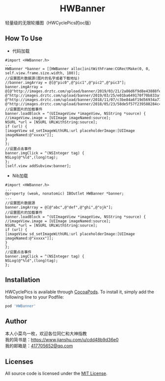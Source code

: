  <h1 align="center"> HWBanner</h1>轻量级的无限轮播图（HWCyclePics的oc版）
 
 ## How To Use
 * 代码加载
 ```
 #import <HWBanner.h>
 ...
 HWBanner *banner = [[HWBanner alloc]initWithFrame:CGRectMake(0, 0, self.view.frame.size.width, 180)];
 //设置图片数据源(图片的名字或者下载地址)
 //banner.imgArray = @[@"pic0",@"pic1",@"pic2",@"pic3"];
 banner.imgArray = @[@"http://images.drztc.com/upload/banner/2019/03/21/2a86d6f9d8e43888fe13a90d5d4deedc.jpg",
 @"http://images.drztc.com/upload/banner/2019/03/25/e01ba649170f70b833af37708aaf8b53.jpg",
 @"http://images.drztc.com/upload/banner/2018/11/07/c3be84a6f19d56934a773c5225ddaac2.jpg",
 @"http://images.drztc.com/upload/banner/2018/05/23/58de5f57f239588284c42931dc53e93f.jpg"];
 //设置图片的加载事件
 banner.loadBlock = ^(UIImageView *imageView, NSString *source) {
 //imageView.image = [UIImage imageNamed:source];
 NSURL *url = [NSURL URLWithString:source];
 if (url) {
 [imageView sd_setImageWithURL:url placeholderImage:[UIImage imageNamed:@"xxxxx"]];
 }
 };
 //设置点击事件
 banner.imgClick = ^(NSInteger tag) {
 NSLog(@"%ld",(long)tag);
 };
 [self.view addSubview:banner];
 ```
 * Nib加载
 ```
 #import <HWBanner.h>
 ...
 @property (weak, nonatomic) IBOutlet HWBanner *banner;
 ...
 //设置图片数据源
 banner.imgArray = @[@"abc",@"def",@"ghi",@"ojk"];
 //设置图片的加载事件
 banner.loadBlock = ^(UIImageView *imageView, NSString *source) {
 //imageView.image = [UIImage imageNamed:source];
 NSURL *url = [NSURL URLWithString:source];
 if (url) {
 [imageView sd_setImageWithURL:url placeholderImage:[UIImage imageNamed:@"xxxxx"]];
 }
 };
 //设置点击事件
 banner.imgClick = ^(NSInteger tag) {
 NSLog(@"%ld",(long)tag);
 };
 ```
 
 ## Installation
 
 HWCyclePics is available through [CocoaPods](https://cocoapods.org). To install
 it, simply add the following line to your Podfile:
 
 ```ruby
 pod 'HWBanner'
 ```
 
 ## Author
 本人小菜鸟一枚，欢迎各位同仁和大神指教
 <br>我的简书是：https://www.jianshu.com/u/cdd48b9d36e0
 <br>我的邮箱是：417705652@qq.com
 
 ## Licenses
 
 All source code is licensed under the [MIT License](https://raw.github.com/SDWebImage/SDWebImage/master/LICENSE).
 

